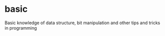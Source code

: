 # basic
Basic knowledge of data structure, bit manipulation and other tips and tricks in programming
